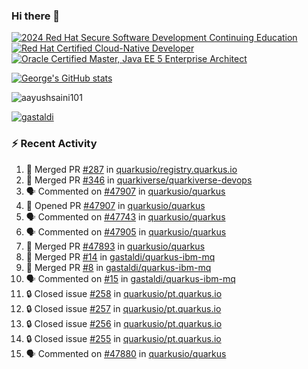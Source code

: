 ### Hi there 👋

<!--START_SECTION:badges-->
[![2024 Red Hat Secure Software Development Continuing Education](https://images.credly.com/size/110x110/images/36a76b78-c5bf-45cf-ac2c-48c3825260c7/blob)](http://www.credly.com/badges/c86e9a17-d2c3-4554-b890-7d0521710eb6 "2024 Red Hat Secure Software Development Continuing Education")
[![Red Hat Certified Cloud-Native Developer](https://images.credly.com/size/110x110/images/12ef4e4e-3d8d-4caf-9ab1-858c5bcb9619/image.png)](http://www.credly.com/badges/b6402e31-0894-48e6-b488-e2e551dcc809 "Red Hat Certified Cloud-Native Developer")
[![Oracle Certified Master, Java EE 5 Enterprise Architect](https://images.credly.com/size/110x110/images/1fa3549c-674c-4779-b3d6-d7d64eac2c23/Oracle-Certification-badge_OC-Master.png)](http://www.credly.com/badges/2565574e-b81d-410e-ab7d-24666ddcbe00 "Oracle Certified Master, Java EE 5 Enterprise Architect")
<!--END_SECTION:badges-->

[![George's GitHub stats](https://github-readme-stats.vercel.app/api?username=gastaldi&show=reviews,prs_merged&hide=contribs,prs&theme=transparent&show_icons=true)](https://github.com/anuraghazra/github-readme-stats)

<p align="left"> <img src="https://komarev.com/ghpvc/?username=gastaldi&label=Profile%20views&color=0e75b6&style=for-the-badge" alt="aayushsaini101" /> </p>

<p align="left"> <a href="https://github.com/ryo-ma/github-profile-trophy"><img src="https://github-profile-trophy.vercel.app/?username=gastaldi" alt="gastaldi" /></a> </p>

### :zap: Recent Activity

<!--START_SECTION:activity-->
1. 🎉 Merged PR [#287](https://github.com/quarkusio/registry.quarkus.io/pull/287) in [quarkusio/registry.quarkus.io](https://github.com/quarkusio/registry.quarkus.io)
2. 🎉 Merged PR [#346](https://github.com/quarkiverse/quarkiverse-devops/pull/346) in [quarkiverse/quarkiverse-devops](https://github.com/quarkiverse/quarkiverse-devops)
3. 🗣 Commented on [#47907](https://github.com/quarkusio/quarkus/pull/47907#issuecomment-2886701395) in [quarkusio/quarkus](https://github.com/quarkusio/quarkus)
4. 💪 Opened PR [#47907](https://github.com/quarkusio/quarkus/pull/47907) in [quarkusio/quarkus](https://github.com/quarkusio/quarkus)
5. 🗣 Commented on [#47743](https://github.com/quarkusio/quarkus/issues/47743#issuecomment-2886598733) in [quarkusio/quarkus](https://github.com/quarkusio/quarkus)
6. 🗣 Commented on [#47905](https://github.com/quarkusio/quarkus/issues/47905#issuecomment-2886559393) in [quarkusio/quarkus](https://github.com/quarkusio/quarkus)
7. 🎉 Merged PR [#47893](https://github.com/quarkusio/quarkus/pull/47893) in [quarkusio/quarkus](https://github.com/quarkusio/quarkus)
8. 🎉 Merged PR [#14](https://github.com/gastaldi/quarkus-ibm-mq/pull/14) in [gastaldi/quarkus-ibm-mq](https://github.com/gastaldi/quarkus-ibm-mq)
9. 🎉 Merged PR [#8](https://github.com/gastaldi/quarkus-ibm-mq/pull/8) in [gastaldi/quarkus-ibm-mq](https://github.com/gastaldi/quarkus-ibm-mq)
10. 🗣 Commented on [#15](https://github.com/gastaldi/quarkus-ibm-mq/pull/15#issuecomment-2885306307) in [gastaldi/quarkus-ibm-mq](https://github.com/gastaldi/quarkus-ibm-mq)
11. 🔒 Closed issue [#258](https://github.com/quarkusio/pt.quarkus.io/issues/258) in [quarkusio/pt.quarkus.io](https://github.com/quarkusio/pt.quarkus.io)
12. 🔒 Closed issue [#257](https://github.com/quarkusio/pt.quarkus.io/issues/257) in [quarkusio/pt.quarkus.io](https://github.com/quarkusio/pt.quarkus.io)
13. 🔒 Closed issue [#256](https://github.com/quarkusio/pt.quarkus.io/issues/256) in [quarkusio/pt.quarkus.io](https://github.com/quarkusio/pt.quarkus.io)
14. 🔒 Closed issue [#255](https://github.com/quarkusio/pt.quarkus.io/issues/255) in [quarkusio/pt.quarkus.io](https://github.com/quarkusio/pt.quarkus.io)
15. 🗣 Commented on [#47880](https://github.com/quarkusio/quarkus/pull/47880#issuecomment-2884646209) in [quarkusio/quarkus](https://github.com/quarkusio/quarkus)
<!--END_SECTION:activity-->
